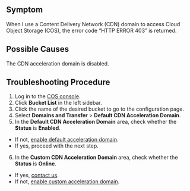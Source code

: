 ## Symptom

When I use a Content Delivery Network (CDN) domain to access Cloud Object Storage (COS), the error code “HTTP ERROR 403” is returned.


## Possible Causes

The CDN acceleration domain is disabled.

## Troubleshooting Procedure

1. Log in to the [COS console](https://console.cloud.tencent.com/cos5).
2. Click **Bucket List** in the left sidebar.
3. Click the name of the desired bucket to go to the configuration page.
4. Select **Domains and Transfer** > **Default CDN Acceleration Domain**.
5. In the **Default CDN Acceleration Domain** area, check whether the **Status** is **Enabled**.
 - If not, [enable default acceleration domain](https://intl.cloud.tencent.com/document/product/436/31505).
 - If yes, proceed with the next step.
6. In the **Custom CDN Acceleration Domain** area, check whether the **Status** is **Online**.
 - If yes, [contact us](https://intl.cloud.tencent.com/support).
 - If not, [enable custom acceleration domain](https://intl.cloud.tencent.com/document/product/436/31506).

